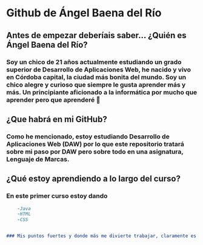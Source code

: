 # Github de Ángel Baena del Río

## Antes de empezar deberíais saber... ¿Quién es Ángel Baena del Río?
### Soy un chico de 21 años actualmente estudiando un grado superior de Desarrollo de Aplicaciones Web, he nacido y vivo en Córdoba capital, la ciudad más bonita del mundo. Soy un chico alegre y curioso que siempre le gusta aprender más y más. Un principiante aficionado a la informática por mucho que aprender pero que aprenderé :exploding_head:

## ¿Que habrá en mi GitHub?

### Como he mencionado, estoy estudiando Desarrollo de Aplicaciones Web (DAW) por lo que este repositorio tratará sobre mi paso por DAW pero sobre todo en una asignatura, Lenguaje de Marcas.

## ¿Qué estoy aprendiendo a lo largo del curso?

### En este primer curso estoy dando

```markdown
    -Java 
    -HTML 
    -CSS 


### Mis puntos fuertes y donde más me divierte trabajar, claramente es con HTML y CSS y sin duda mi punto débil es java el cuál me está costando mucho pero poco a poco se está sacando


